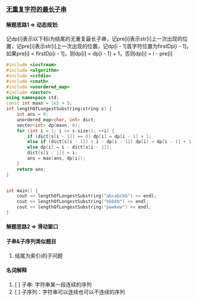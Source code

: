 ### [无重复字符的最长子串](https://leetcode.cn/problems/longest-substring-without-repeating-characters/)




#### 解题思路1 => 动态规划:

记dp[i]表示以下标i为结尾的无重复最长子串，记pre[i]表示str[i]上一次出现的位置，记pre[i]表示str[i]上一次出现的位置，记dp[i - 1]首字符位置为firstDp[i - 1]，
如果pre[i] < firstDp[i - 1]，则dp[i] = dp[i - 1] + 1，否则dp[i] = i - pre[i]



```c++
#include <iostream>
#include <algorithm>
#include <cstdio>
#include <cmath>
#include <unordered_map>
#include <vector>
using namespace std;
const int maxn = 1e5 + 5;
int lengthOfLongestSubstring(string s) {
    int ans = 0;
    unordered_map<char, int> dict;
    vector<int> dp(maxn, 0);
    for (int i = 1; i <= s.size(); ++i) {
        if (dict[s[i - 1]] == 0) dp[i] = dp[i - 1] + 1;
        else if (dict[s[i - 1]] < i - dp[i - 1]) dp[i] = dp[i - 1] + 1;
        else dp[i] = i - dict[s[i - 1]];
        dict[s[i - 1]] = i;
        ans = max(ans, dp[i]);
    }
    return ans;
}


int main() {
    cout << lengthOfLongestSubstring("abcabcbb") << endl;
    cout << lengthOfLongestSubstring("bbbbb") << endl;
    cout << lengthOfLongestSubstring("pwwkew") << endl;
}


```



#### 解题思路2 => 滑动窗口






#### 子串&子序列类似题目
1. 结尾为索引i的子问题



#### 名词解释
1. [ ] 子串: 字符串某一段连续的序列
2. [ ] 子序列：字符串可以连续也可以不连续的序列
